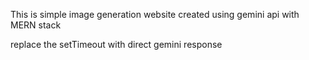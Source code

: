 This is simple image generation website created using gemini api with MERN stack

replace the setTimeout with direct gemini response

